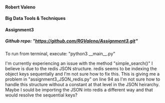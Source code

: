 #### Robert Valeno
#### Big Data Tools & Techniques
#### Assignment3

##### Github repo: "https://github.com/RGValeno/Assignment3.git"

<p> To run from terminal, execute: "python3 __main__.py" </p>

<p> I'm currently experiencing an issue with the method "simple_search()" I believe is due to the redis JSON structure. redis seems to be indexing the object keys sequentally and I'm not sure how to fix this. This is giving me a problem in "assignment3_JSON_redis.py" on line 94 as I'm not sure how to handle this structure without a constant at that level in the JSON heirarchy. Maybe I sould be importing the JSON into redis a different way and that would resolve the sequential keys? </p>

